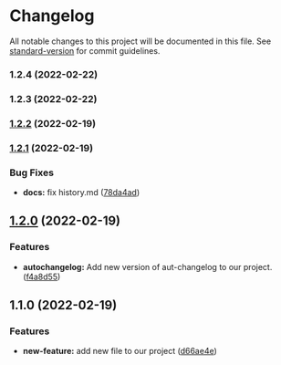 # Changelog

All notable changes to this project will be documented in this file. See [standard-version](https://github.com/conventional-changelog/standard-version) for commit guidelines.

### 1.2.4 (2022-02-22)

### 1.2.3 (2022-02-22)

### [1.2.2](https://github.com/juniordev4life/test-release/compare/v1.2.1...v1.2.2) (2022-02-19)

### [1.2.1](https://github.com/juniordev4life/test-release/compare/v1.2.0...v1.2.1) (2022-02-19)


### Bug Fixes

* **docs:** fix history.md ([78da4ad](https://github.com/juniordev4life/test-release/commit/78da4ad9257eb578067d54d531f9e58239d39734))

## [1.2.0](https://github.com/juniordev4life/test-release/compare/v1.1.0...v1.2.0) (2022-02-19)


### Features

* **autochangelog:** Add new version of aut-changelog to our project. ([f4a8d55](https://github.com/juniordev4life/test-release/commit/f4a8d55fd288c24766cfb9fa7393be687914c2ad))

## 1.1.0 (2022-02-19)


### Features

* **new-feature:** add new file to our project ([d66ae4e](https://github.com/juniordev4life/test-release/commit/d66ae4e410799618a9c8d97114e73dfbbe95d004))
